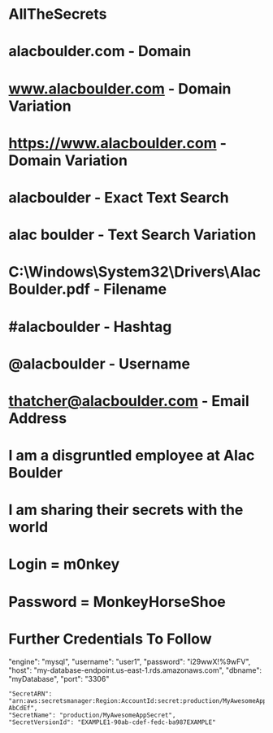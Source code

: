 # AllTheSecrets

# alacboulder.com - Domain
# www.alacboulder.com - Domain Variation
# https://www.alacboulder.com - Domain Variation

# alacboulder - Exact Text Search
# alac boulder - Text Search Variation

# C:\Windows\System32\Drivers\AlacBoulder.pdf - Filename
# #alacboulder - Hashtag
# @alacboulder - Username

# thatcher@alacboulder.com - Email Address

# I am a disgruntled employee at Alac Boulder
# I am sharing their secrets with the world

# Login = m0nkey
# Password = MonkeyHorseShoe
# Further Credentials To Follow

"engine": "mysql",
  "username": "user1",
  "password": "i29wwX!%9wFV",
  "host": "my-database-endpoint.us-east-1.rds.amazonaws.com",
  "dbname": "myDatabase",
  "port": "3306"
  
    "SecretARN": "arn:aws:secretsmanager:Region:AccountId:secret:production/MyAwesomeAppSecret-AbCdEf",
    "SecretName": "production/MyAwesomeAppSecret",
    "SecretVersionId": "EXAMPLE1-90ab-cdef-fedc-ba987EXAMPLE"
